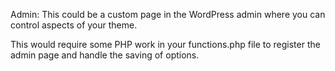 Admin: This could be a custom page in the WordPress admin where you can control aspects of your theme.

This would require some PHP work in your functions.php file to register the admin page and handle the saving of options.

